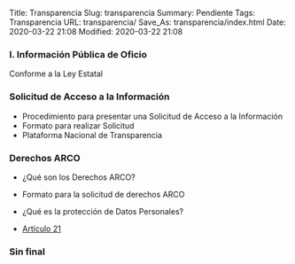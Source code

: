 Title: Transparencia
Slug: transparencia
Summary: Pendiente
Tags: Transparencia
URL: transparencia/
Save_As: transparencia/index.html
Date: 2020-03-22 21:08
Modified: 2020-03-22 21:08


### I. Información Pública de Oficio

Conforme a la Ley Estatal

###  Solicitud de Acceso a la Información

* Procedimiento para presentar una Solicitud de Acceso a la Información
* Formato para realizar Solicitud
* Plataforma Nacional de Transparencia

###  Derechos ARCO

* ¿Qué son los Derechos ARCO?
* Formato para la solicitud de derechos ARCO
* ¿Qué es la protección de Datos Personales?


* [Artículo 21](articulo-21/)

### Sin final
